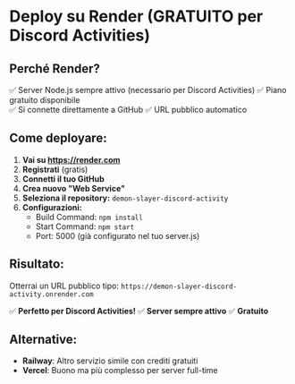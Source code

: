 # Deploy su Render (GRATUITO per Discord Activities)

## Perché Render?
✅ Server Node.js sempre attivo (necessario per Discord Activities)
✅ Piano gratuito disponibile  
✅ Si connette direttamente a GitHub
✅ URL pubblico automatico

## Come deployare:

1. **Vai su https://render.com**
2. **Registrati** (gratis)
3. **Connetti il tuo GitHub**
4. **Crea nuovo "Web Service"**
5. **Seleziona il repository:** `demon-slayer-discord-activity`
6. **Configurazioni:**
   - Build Command: `npm install`
   - Start Command: `npm start`
   - Port: 5000 (già configurato nel tuo server.js)

## Risultato:
Otterrai un URL pubblico tipo:
`https://demon-slayer-discord-activity.onrender.com`

✅ **Perfetto per Discord Activities!**
✅ **Server sempre attivo**
✅ **Gratuito**

## Alternative:
- **Railway**: Altro servizio simile con crediti gratuiti
- **Vercel**: Buono ma più complesso per server full-time